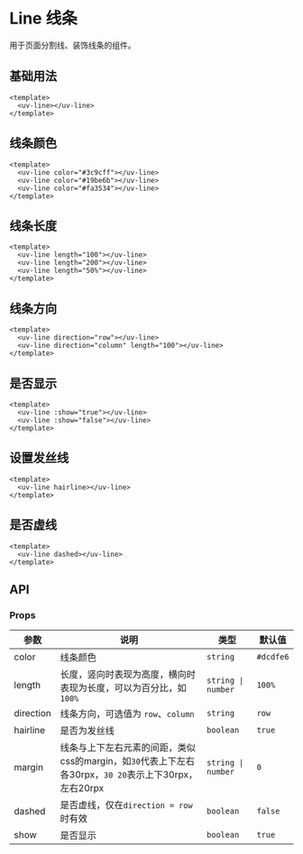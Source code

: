 # Line 线条

用于页面分割线、装饰线条的组件。

## 基础用法

```vue
<template>
  <uv-line></uv-line>
</template>
```

## 线条颜色

```vue
<template>
  <uv-line color="#3c9cff"></uv-line>
  <uv-line color="#19be6b"></uv-line>
  <uv-line color="#fa3534"></uv-line>
</template>
```

## 线条长度

```vue
<template>
  <uv-line length="100"></uv-line>
  <uv-line length="200"></uv-line>
  <uv-line length="50%"></uv-line>
</template>
```

## 线条方向

```vue
<template>
  <uv-line direction="row"></uv-line>
  <uv-line direction="column" length="100"></uv-line>
</template>
```

## 是否显示

```vue
<template>
  <uv-line :show="true"></uv-line>
  <uv-line :show="false"></uv-line>
</template>
```

## 设置发丝线

```vue
<template>
  <uv-line hairline></uv-line>
</template>
```

## 是否虚线

```vue
<template>
  <uv-line dashed></uv-line>
</template>
```

## API

### Props

| 参数 | 说明 | 类型 | 默认值 |
|------|------|------|------|
| color | 线条颜色 | `string` | `#dcdfe6` |
| length | 长度，竖向时表现为高度，横向时表现为长度，可以为百分比，如`100%` | `string \| number` | `100%` |
| direction | 线条方向，可选值为 `row`、`column` | `string` | `row` |
| hairline | 是否为发丝线 | `boolean` | `true` |
| margin | 线条与上下左右元素的间距，类似css的margin，如`30`代表上下左右各30rpx，`30 20`表示上下30rpx，左右20rpx | `string \| number` | `0` |
| dashed | 是否虚线，仅在`direction = row`时有效 | `boolean` | `false` |
| show | 是否显示 | `boolean` | `true` | 